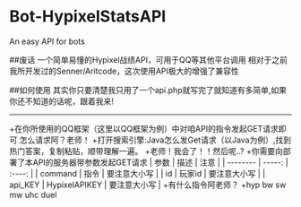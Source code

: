 # Bot-HypixelStatsAPI
An easy API for bots

##废话
一个简单易懂的Hypixel战绩API，可用于QQ等其他平台调用
相对于之前我所开发过的Senner/Aritcode，这次使用API极大的增强了兼容性

##如何使用
其实你只要清楚我只用了一个api.php就写完了就知道有多简单,如果你还不知道的话呢，跟着我来!
___

+在你所使用的QQ框架（这里以QQ框架为例）中对咱API的指令发起GET请求即可
怎么请求阿？老师！
+打开搜索引擎:Java怎么发Get请求（以Java为例）,找到热门答案，复制粘贴，顺带理解一遍。
+老师！我会了！！然后呢..?
+你需要向部署了本API的服务器带参数发起GET请求
| 参数        | 描述   | 注意  |
| --------   | -----:  | :----:  |
| command    | 指令  |   要注意大小写    |
| id       |   玩家id   |   要注意大小写   |
| api_KEY        |    HypixelAPIKEY    |  要注意大小写  |
+有什么指令阿老师？
+hyp bw sw mw uhc duel
